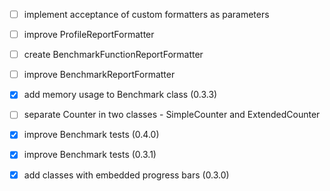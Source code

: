 - [ ] implement acceptance of custom formatters as parameters

- [ ] improve ProfileReportFormatter
- [ ] create BenchmarkFunctionReportFormatter
- [ ] improve BenchmarkReportFormatter

- [x] add memory usage to Benchmark class (0.3.3)
- [ ] separate Counter in two classes - SimpleCounter and ExtendedCounter

- [x] improve Benchmark tests (0.4.0)
- [x] improve Benchmark tests (0.3.1)
- [x] add classes with embedded progress bars (0.3.0)

